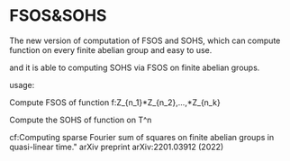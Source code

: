 # FSOS&SOHS

The new version of computation of FSOS and SOHS, which can compute function on every finite abelian group and easy to use.

and it is able to computing SOHS via FSOS on finite abelian groups.

usage:

Compute FSOS of function f:Z_{n_1}*Z_{n_2},...,*Z_{n_k}

Compute the SOHS of function on T^n

cf:Computing sparse Fourier sum of squares on finite abelian groups in quasi-linear time." arXiv preprint arXiv:2201.03912 (2022)
